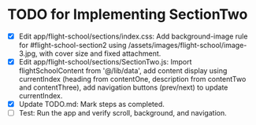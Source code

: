# TODO for Implementing SectionTwo

- [x] Edit app/flight-school/sections/index.css: Add background-image rule for #flight-school-section2 using /assets/images/flight-school/image-3.jpg, with cover size and fixed attachment.
- [x] Edit app/flight-school/sections/SectionTwo.js: Import flightSchoolContent from '@/lib/data', add content display using currentIndex (heading from contentOne, description from contentTwo and contentThree), add navigation buttons (prev/next) to update currentIndex.
- [x] Update TODO.md: Mark steps as completed.
- [ ] Test: Run the app and verify scroll, background, and navigation.
